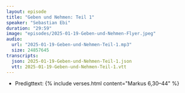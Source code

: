 ```yaml
---
layout: episode
title: "Geben und Nehmen: Teil 1"
speaker: "Sebastian Ebi"
duration: "29:59"
image: "episodes/2025-01-19-Geben-und-Nehmen-Flyer.jpeg"
audio:
  url: "2025-01-19-Geben-und-Nehmen-Teil-1.mp3"
  size: 24857645
transcripts:
  json: 2025-01-19-Geben-und-Nehmen-Teil-1.json
  vtt: 2025-01-19-Geben-und-Nehmen-Teil-1.vtt
---
```


- Predigttext: {% include verses.html content="Markus 6,30–44" %}